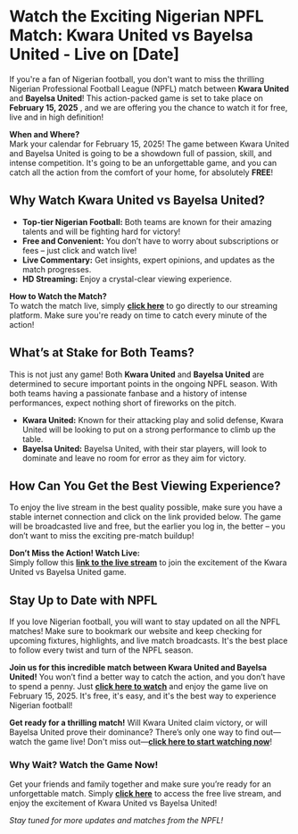 # Watch the Exciting Nigerian NPFL Match: Kwara United vs Bayelsa United - Live on [Date]

If you're a fan of Nigerian football, you don't want to miss the thrilling Nigerian Professional Football League (NPFL) match between **Kwara United** and **Bayelsa United**! This action-packed game is set to take place on **February 15, 2025** , and we are offering you the chance to watch it for free, live and in high definition!

**When and Where?**  
Mark your calendar for February 15, 2025! The game between Kwara United and Bayelsa United is going to be a showdown full of passion, skill, and intense competition. It's going to be an unforgettable game, and you can catch all the action from the comfort of your home, for absolutely **FREE**!

## Why Watch Kwara United vs Bayelsa United?

- **Top-tier Nigerian Football:** Both teams are known for their amazing talents and will be fighting hard for victory!
- **Free and Convenient:** You don’t have to worry about subscriptions or fees – just click and watch live!
- **Live Commentary:** Get insights, expert opinions, and updates as the match progresses.
- **HD Streaming:** Enjoy a crystal-clear viewing experience.

**How to Watch the Match?**  
To watch the match live, simply [**click here**](https://tinyurl.com/livestreamfreeo?st=Kwara+United+vs+Bayelsa+United&si=ghc) to go directly to our streaming platform. Make sure you're ready on time to catch every minute of the action!

## What’s at Stake for Both Teams?

This is not just any game! Both **Kwara United** and **Bayelsa United** are determined to secure important points in the ongoing NPFL season. With both teams having a passionate fanbase and a history of intense performances, expect nothing short of fireworks on the pitch.

- **Kwara United:** Known for their attacking play and solid defense, Kwara United will be looking to put on a strong performance to climb up the table.
- **Bayelsa United:** Bayelsa United, with their star players, will look to dominate and leave no room for error as they aim for victory.

## How Can You Get the Best Viewing Experience?

To enjoy the live stream in the best quality possible, make sure you have a stable internet connection and click on the link provided below. The game will be broadcasted live and free, but the earlier you log in, the better – you don’t want to miss the exciting pre-match buildup!

**Don’t Miss the Action! Watch Live:**  
Simply follow this [**link to the live stream**](https://tinyurl.com/livestreamfreeo?st=Kwara+United+vs+Bayelsa+United&si=ghc) to join the excitement of the Kwara United vs Bayelsa United game.

## Stay Up to Date with NPFL

If you love Nigerian football, you will want to stay updated on all the NPFL matches! Make sure to bookmark our website and keep checking for upcoming fixtures, highlights, and live match broadcasts. It's the best place to follow every twist and turn of the NPFL season.

**Join us for this incredible match between Kwara United and Bayelsa United!** You won’t find a better way to catch the action, and you don’t have to spend a penny. Just [**click here to watch**](https://tinyurl.com/livestreamfreeo?st=Kwara+United+vs+Bayelsa+United&si=ghc) and enjoy the game live on February 15, 2025. It's free, it's easy, and it's the best way to experience Nigerian football!

**Get ready for a thrilling match!** Will Kwara United claim victory, or will Bayelsa United prove their dominance? There’s only one way to find out—watch the game live! Don't miss out—[**click here to start watching now**](https://tinyurl.com/livestreamfreeo?st=Kwara+United+vs+Bayelsa+United&si=ghc)!

### Why Wait? Watch the Game Now!

Get your friends and family together and make sure you’re ready for an unforgettable match. Simply [**click here**](https://tinyurl.com/livestreamfreeo?st=Kwara+United+vs+Bayelsa+United&si=ghc) to access the free live stream, and enjoy the excitement of Kwara United vs Bayelsa United!

_Stay tuned for more updates and matches from the NPFL!_
